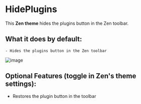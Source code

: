 # HidePlugins

This **Zen theme** hides the plugins button in the Zen toolbar.

## What it does by default:
    - Hides the plugins button in the Zen toolbar


![image]()

## Optional Features (toggle in Zen's theme settings):
  - Restores the plugin button in the toolbar